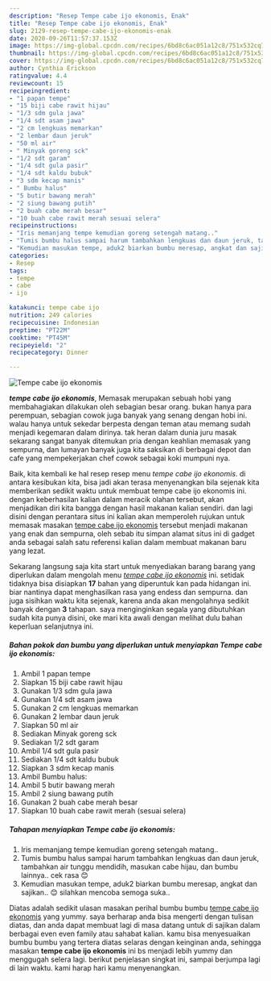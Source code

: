 ```yaml
---
description: "Resep Tempe cabe ijo ekonomis, Enak"
title: "Resep Tempe cabe ijo ekonomis, Enak"
slug: 2129-resep-tempe-cabe-ijo-ekonomis-enak
date: 2020-09-26T11:57:37.153Z
image: https://img-global.cpcdn.com/recipes/6bd8c6ac051a12c8/751x532cq70/tempe-cabe-ijo-ekonomis-foto-resep-utama.jpg
thumbnail: https://img-global.cpcdn.com/recipes/6bd8c6ac051a12c8/751x532cq70/tempe-cabe-ijo-ekonomis-foto-resep-utama.jpg
cover: https://img-global.cpcdn.com/recipes/6bd8c6ac051a12c8/751x532cq70/tempe-cabe-ijo-ekonomis-foto-resep-utama.jpg
author: Cynthia Erickson
ratingvalue: 4.4
reviewcount: 15
recipeingredient:
- "1 papan tempe"
- "15 biji cabe rawit hijau"
- "1/3 sdm gula jawa"
- "1/4 sdt asam jawa"
- "2 cm lengkuas memarkan"
- "2 lembar daun jeruk"
- "50 ml air"
- " Minyak goreng sck"
- "1/2 sdt garam"
- "1/4 sdt gula pasir"
- "1/4 sdt kaldu bubuk"
- "3 sdm kecap manis"
- " Bumbu halus"
- "5 butir bawang merah"
- "2 siung bawang putih"
- "2 buah cabe merah besar"
- "10 buah cabe rawit merah sesuai selera"
recipeinstructions:
- "Iris memanjang tempe kemudian goreng setengah matang.."
- "Tumis bumbu halus sampai harum tambahkan lengkuas dan daun jeruk, tambahkan air tunggu mendidih, masukan cabe hijau, dan bumbu lainnya.. cek rasa 😊"
- "Kemudian masukan tempe, aduk2 biarkan bumbu meresap, angkat dan sajikan.. 😊 silahkan mencoba semoga suka.."
categories:
- Resep
tags:
- tempe
- cabe
- ijo

katakunci: tempe cabe ijo 
nutrition: 249 calories
recipecuisine: Indonesian
preptime: "PT22M"
cooktime: "PT45M"
recipeyield: "2"
recipecategory: Dinner

---
```



![Tempe cabe ijo ekonomis](https://img-global.cpcdn.com/recipes/6bd8c6ac051a12c8/751x532cq70/tempe-cabe-ijo-ekonomis-foto-resep-utama.jpg)

<b><i>tempe cabe ijo ekonomis</i></b>, Memasak merupakan sebuah hobi yang membahagiakan dilakukan oleh sebagian besar orang. bukan hanya para perempuan, sebagian cowok juga banyak yang senang dengan hobi ini. walau hanya untuk sekedar berpesta dengan teman atau memang sudah menjadi kegemaran dalam dirinya. tak heran dalam dunia juru masak sekarang sangat banyak ditemukan pria dengan keahlian memasak yang sempurna, dan lumayan banyak juga kita saksikan di berbagai depot dan cafe yang mempekerjakan chef cowok sebagai koki mumpuni nya.



Baik, kita kembali ke hal resep resep menu <i>tempe cabe ijo ekonomis</i>. di antara kesibukan kita, bisa jadi akan terasa menyenangkan bila sejenak kita memberikan sedikit waktu untuk membuat tempe cabe ijo ekonomis ini. dengan keberhasilan kalian dalam meracik olahan tersebut, akan menjadikan diri kita bangga dengan hasil makanan kalian sendiri. dan lagi disini dengan perantara situs ini kalian akan memperoleh rujukan untuk memasak masakan <u>tempe cabe ijo ekonomis</u> tersebut menjadi makanan yang enak dan sempurna, oleh sebab itu simpan alamat situs ini di gadget anda sebagai salah satu referensi kalian dalam membuat makanan baru yang lezat.


Sekarang langsung saja kita start untuk menyediakan barang barang yang diperlukan dalam mengolah menu <u><i>tempe cabe ijo ekonomis</i></u> ini. setidak tidaknya bisa disiapkan <b>17</b> bahan yang diperuntuk kan pada hidangan ini. biar nantinya dapat menghasilkan rasa yang endess dan sempurna. dan juga sisihkan waktu kita sejenak, karena anda akan mengolahnya sedikit banyak dengan <b>3</b> tahapan. saya menginginkan segala yang dibutuhkan sudah kita punya disini, oke mari kita awali dengan melihat dulu bahan keperluan selanjutnya ini.

<!--inarticleads1-->

##### Bahan pokok dan bumbu yang diperlukan untuk menyiapkan Tempe cabe ijo ekonomis:

1. Ambil 1 papan tempe
1. Siapkan 15 biji cabe rawit hijau
1. Gunakan 1/3 sdm gula jawa
1. Gunakan 1/4 sdt asam jawa
1. Gunakan 2 cm lengkuas memarkan
1. Gunakan 2 lembar daun jeruk
1. Siapkan 50 ml air
1. Sediakan  Minyak goreng sck
1. Sediakan 1/2 sdt garam
1. Ambil 1/4 sdt gula pasir
1. Sediakan 1/4 sdt kaldu bubuk
1. Siapkan 3 sdm kecap manis
1. Ambil  Bumbu halus:
1. Ambil 5 butir bawang merah
1. Ambil 2 siung bawang putih
1. Gunakan 2 buah cabe merah besar
1. Siapkan 10 buah cabe rawit merah (sesuai selera)




<!--inarticleads2-->

##### Tahapan menyiapkan Tempe cabe ijo ekonomis:

1. Iris memanjang tempe kemudian goreng setengah matang..
1. Tumis bumbu halus sampai harum tambahkan lengkuas dan daun jeruk, tambahkan air tunggu mendidih, masukan cabe hijau, dan bumbu lainnya.. cek rasa 😊
1. Kemudian masukan tempe, aduk2 biarkan bumbu meresap, angkat dan sajikan.. 😊 silahkan mencoba semoga suka..




Diatas adalah sedikit ulasan masakan perihal bumbu bumbu <u>tempe cabe ijo ekonomis</u> yang yummy. saya berharap anda bisa mengerti dengan tulisan diatas, dan anda dapat membuat lagi di masa datang untuk di sajikan dalam berbagai even even family atau sahabat kalian. kamu bisa menyesuaikan bumbu bumbu yang tertera diatas selaras dengan keinginan anda, sehingga masakan <b>tempe cabe ijo ekonomis</b> ini bs menjadi lebih yummy dan menggugah selera lagi. berikut penjelasan singkat ini, sampai berjumpa lagi di lain waktu. kami harap hari kamu menyenangkan.
